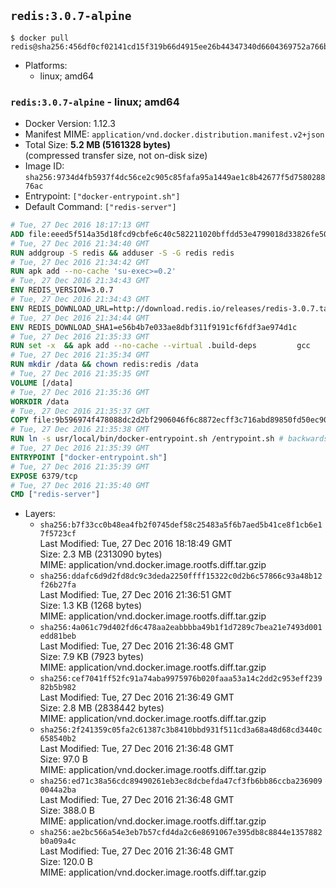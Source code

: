 ## `redis:3.0.7-alpine`

```console
$ docker pull redis@sha256:456df0cf02141cd15f319b66d4915ee26b44347340d6604369752a766b7dea86
```

-	Platforms:
	-	linux; amd64

### `redis:3.0.7-alpine` - linux; amd64

-	Docker Version: 1.12.3
-	Manifest MIME: `application/vnd.docker.distribution.manifest.v2+json`
-	Total Size: **5.2 MB (5161328 bytes)**  
	(compressed transfer size, not on-disk size)
-	Image ID: `sha256:9734d4fb5937f4dc56ce2c905c85fafa95a1449ae1c8b42677f5d758028876ac`
-	Entrypoint: `["docker-entrypoint.sh"]`
-	Default Command: `["redis-server"]`

```dockerfile
# Tue, 27 Dec 2016 18:17:13 GMT
ADD file:eeed5f514a35d18fcd9cbfe6c40c582211020bffdd53e4799018d33826fe5067 in / 
# Tue, 27 Dec 2016 21:34:40 GMT
RUN addgroup -S redis && adduser -S -G redis redis
# Tue, 27 Dec 2016 21:34:42 GMT
RUN apk add --no-cache 'su-exec>=0.2'
# Tue, 27 Dec 2016 21:34:43 GMT
ENV REDIS_VERSION=3.0.7
# Tue, 27 Dec 2016 21:34:43 GMT
ENV REDIS_DOWNLOAD_URL=http://download.redis.io/releases/redis-3.0.7.tar.gz
# Tue, 27 Dec 2016 21:34:44 GMT
ENV REDIS_DOWNLOAD_SHA1=e56b4b7e033ae8dbf311f9191cf6fdf3ae974d1c
# Tue, 27 Dec 2016 21:35:33 GMT
RUN set -x 	&& apk add --no-cache --virtual .build-deps 		gcc 		linux-headers 		make 		musl-dev 		tar 	&& wget -O redis.tar.gz "$REDIS_DOWNLOAD_URL" 	&& echo "$REDIS_DOWNLOAD_SHA1 *redis.tar.gz" | sha1sum -c - 	&& mkdir -p /usr/src/redis 	&& tar -xzf redis.tar.gz -C /usr/src/redis --strip-components=1 	&& rm redis.tar.gz 	&& make -C /usr/src/redis 	&& make -C /usr/src/redis install 	&& rm -r /usr/src/redis 	&& apk del .build-deps
# Tue, 27 Dec 2016 21:35:34 GMT
RUN mkdir /data && chown redis:redis /data
# Tue, 27 Dec 2016 21:35:35 GMT
VOLUME [/data]
# Tue, 27 Dec 2016 21:35:36 GMT
WORKDIR /data
# Tue, 27 Dec 2016 21:35:37 GMT
COPY file:9b596974f478088dc2d2bf2906046f6c8872ecff3c716abd89850fd50ec90c47 in /usr/local/bin/ 
# Tue, 27 Dec 2016 21:35:38 GMT
RUN ln -s usr/local/bin/docker-entrypoint.sh /entrypoint.sh # backwards compat
# Tue, 27 Dec 2016 21:35:39 GMT
ENTRYPOINT ["docker-entrypoint.sh"]
# Tue, 27 Dec 2016 21:35:39 GMT
EXPOSE 6379/tcp
# Tue, 27 Dec 2016 21:35:40 GMT
CMD ["redis-server"]
```

-	Layers:
	-	`sha256:b7f33cc0b48ea4fb2f0745def58c25483a5f6b7aed5b41ce8f1cb6e17f5723cf`  
		Last Modified: Tue, 27 Dec 2016 18:18:49 GMT  
		Size: 2.3 MB (2313090 bytes)  
		MIME: application/vnd.docker.image.rootfs.diff.tar.gzip
	-	`sha256:ddafc6d9d2fd8dc9c3deda2250ffff15322c0d2b6c57866c93a48b12f26b27fa`  
		Last Modified: Tue, 27 Dec 2016 21:36:51 GMT  
		Size: 1.3 KB (1268 bytes)  
		MIME: application/vnd.docker.image.rootfs.diff.tar.gzip
	-	`sha256:4a061c79d402fd6c478aa2eabbbba49b1f1d7289c7bea21e7493d001edd81beb`  
		Last Modified: Tue, 27 Dec 2016 21:36:48 GMT  
		Size: 7.9 KB (7923 bytes)  
		MIME: application/vnd.docker.image.rootfs.diff.tar.gzip
	-	`sha256:cef7041ff52fc91a74aba9975976b020faaa53a14c2dd2c953eff23982b5b982`  
		Last Modified: Tue, 27 Dec 2016 21:36:49 GMT  
		Size: 2.8 MB (2838442 bytes)  
		MIME: application/vnd.docker.image.rootfs.diff.tar.gzip
	-	`sha256:2f241359c05fa2c61387c3b8410bbd931f511cd3a68a48d68cd3440c658540b2`  
		Last Modified: Tue, 27 Dec 2016 21:36:48 GMT  
		Size: 97.0 B  
		MIME: application/vnd.docker.image.rootfs.diff.tar.gzip
	-	`sha256:ed71c38a56cdc89490261eb3ec8dcbefda47cf3fb6bb86ccba2369090044a2ba`  
		Last Modified: Tue, 27 Dec 2016 21:36:48 GMT  
		Size: 388.0 B  
		MIME: application/vnd.docker.image.rootfs.diff.tar.gzip
	-	`sha256:ae2bc566a54e3eb7b57cfd4da2c6e8691067e395db8c8844e1357882b0a09a4c`  
		Last Modified: Tue, 27 Dec 2016 21:36:48 GMT  
		Size: 120.0 B  
		MIME: application/vnd.docker.image.rootfs.diff.tar.gzip
